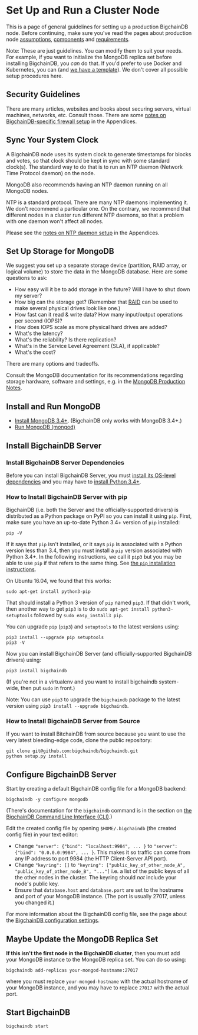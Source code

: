 # Set Up and Run a Cluster Node

This is a page of general guidelines for setting up a production BigchainDB node. Before continuing, make sure you've read the pages about production node [assumptions](node-assumptions.html), [components](node-components.html) and [requirements](node-requirements.html).

Note: These are just guidelines. You can modify them to suit your needs. For example, if you want to initialize the MongoDB replica set before installing BigchainDB, you _can_ do that. If you'd prefer to use Docker and Kubernetes, you can (and [we have a template](../cloud-deployment-templates/node-on-kubernetes.html)). We don't cover all possible setup procedures here.


## Security Guidelines

There are many articles, websites and books about securing servers, virtual machines, networks, etc. Consult those.
There are some [notes on BigchainDB-specific firewall setup](../appendices/firewall-notes.html) in the Appendices.


## Sync Your System Clock

A BigchainDB node uses its system clock to generate timestamps for blocks and votes, so that clock should be kept in sync with some standard clock(s). The standard way to do that is to run an NTP daemon (Network Time Protocol daemon) on the node.

MongoDB also recommends having an NTP daemon running on all MongoDB nodes.

NTP is a standard protocol. There are many NTP daemons implementing it. We don't recommend a particular one. On the contrary, we recommend that different nodes in a cluster run different NTP daemons, so that a problem with one daemon won't affect all nodes.

Please see the [notes on NTP daemon setup](../appendices/ntp-notes.html) in the Appendices.


## Set Up Storage for MongoDB

We suggest you set up a separate storage device (partition, RAID array, or logical volume) to store the data in the MongoDB database. Here are some questions to ask:

* How easy will it be to add storage in the future? Will I have to shut down my server?
* How big can the storage get? (Remember that [RAID](https://en.wikipedia.org/wiki/RAID) can be used to make several physical drives look like one.)
* How fast can it read & write data? How many input/output operations per second (IOPS)?
* How does IOPS scale as more physical hard drives are added?
* What's the latency?
* What's the reliability? Is there replication?
* What's in the Service Level Agreement (SLA), if applicable?
* What's the cost?

There are many options and tradeoffs.

Consult the MongoDB documentation for its recommendations regarding storage hardware, software and settings, e.g. in the [MongoDB Production Notes](https://docs.mongodb.com/manual/administration/production-notes/).


## Install and Run MongoDB

* [Install MongoDB 3.4+](https://docs.mongodb.com/manual/installation/). (BigchainDB only works with MongoDB 3.4+.)
* [Run MongoDB (mongod)](https://docs.mongodb.com/manual/reference/program/mongod/)


## Install BigchainDB Server

### Install BigchainDB Server Dependencies

Before you can install BigchainDB Server, you must [install its OS-level dependencies](../appendices/install-os-level-deps.html) and you may have to [install Python 3.4+](https://www.python.org/downloads/).

### How to Install BigchainDB Server with pip

BigchainDB (i.e. both the Server and the officially-supported drivers) is distributed as a Python package on PyPI so you can install it using `pip`. First, make sure you have an up-to-date Python 3.4+ version of `pip` installed:
```text
pip -V
```

If it says that `pip` isn't installed, or it says `pip` is associated with a Python version less than 3.4, then you must install a `pip` version associated with Python 3.4+. In the following instructions, we call it `pip3` but you may be able to use `pip` if that refers to the same thing. See [the `pip` installation instructions](https://pip.pypa.io/en/stable/installing/).

On Ubuntu 16.04, we found that this works:
```text
sudo apt-get install python3-pip
```

That should install a Python 3 version of `pip` named `pip3`. If that didn't work, then another way to get `pip3` is to do `sudo apt-get install python3-setuptools` followed by `sudo easy_install3 pip`.

You can upgrade `pip` (`pip3`) and `setuptools` to the latest versions using:
```text
pip3 install --upgrade pip setuptools
pip3 -V
```

Now you can install BigchainDB Server (and officially-supported BigchainDB drivers) using:
```text
pip3 install bigchaindb
```

(If you're not in a virtualenv and you want to install bigchaindb system-wide, then put `sudo` in front.)

Note: You can use `pip3` to upgrade the `bigchaindb` package to the latest version using `pip3 install --upgrade bigchaindb`.


### How to Install BigchainDB Server from Source

If you want to install BitchainDB from source because you want to use the very latest bleeding-edge code, clone the public repository:
```text
git clone git@github.com:bigchaindb/bigchaindb.git
python setup.py install
```


## Configure BigchainDB Server

Start by creating a default BigchainDB config file for a MongoDB backend:
```text
bigchaindb -y configure mongodb
```

(There's documentation for the `bigchaindb` command is in the section on [the BigchainDB Command Line Interface (CLI)](../server-reference/bigchaindb-cli.html).)

Edit the created config file by opening `$HOME/.bigchaindb` (the created config file) in your text editor:

* Change `"server": {"bind": "localhost:9984", ... }` to `"server": {"bind": "0.0.0.0:9984", ... }`. This makes it so traffic can come from any IP address to port 9984 (the HTTP Client-Server API port).
* Change `"keyring": []` to `"keyring": ["public_key_of_other_node_A", "public_key_of_other_node_B", "..."]` i.e. a list of the public keys of all the other nodes in the cluster. The keyring should _not_ include your node's public key.
* Ensure that `database.host` and `database.port` are set to the hostname and port of your MongoDB instance. (The port is usually 27017, unless you changed it.)

For more information about the BigchainDB config file, see the page about the [BigchainDB configuration settings](../server-reference/configuration.html).


## Maybe Update the MongoDB Replica Set

**If this isn't the first node in the BigchainDB cluster**, then you must add your MongoDB instance to the MongoDB replica set. You can do so using:
```text
bigchaindb add-replicas your-mongod-hostname:27017
```

where you must replace `your-mongod-hostname` with the actual hostname of your MongoDB instance, and you may have to replace `27017` with the actual port.


## Start BigchainDB

```text
bigchaindb start
```
